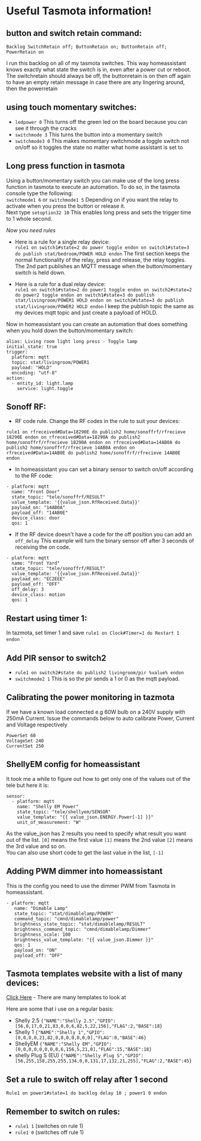 # Useful Tasmota information!

## button and switch retain command:
```
Backlog SwitchRetain off; ButtonRetain on; ButtonRetain off; PowerRetain on
```
I run this backlog on all of my tasmota switches. This way homeassistant knows exactly what state the switch is in, even after a power cut or reboot.
The switchretain should always be off, the buttonretain is on then off again to have an empty retain message in case there are any lingering around, then the powerretain

## using touch momentary switches:
* `ledpower 0` This turns off the green led on the board because you can see it through the cracks
* `switchmode 3` This turns the button into a momentary switch
* `switchmode3 0` This makes momentary switchmode a toggle switch not on/off so it toggles the state no matter what home assistant is set to


## Long press function in tasmota
Using a button/momentary switch you can make use of the long press function in tasmota to execute an automation. To do so, in the tasmota console type the following:  
`switchmode1 6` or `switchmode1 5` Depending on if you want the relay to activate when you press the button or release it.  
Next type `setoption32 10` This enables long press and sets the trigger time to 1 whole second.  

*Now you need rules*  
* Here is a rule for a single relay device:  
`rule1 on switch1#state=2 do power toggle endon on switch1#state=3 do publish stat/bedroom/POWER HOLD endon` The first section keeps the normal functionality of the relay, press and release, the relay toggles. The 2nd part publishes an MQTT message when the button/momentary switch is held down.  

* Here is a rule for a dual relay device:  
`rule1 on switch1#state=2 do power1 toggle endon on switch2#state=2 do power2 toggle endon on switch1#state=3 do publish stat/livingroom/POWER1 HOLD endon on switch2#state=3 do publish stat/livingroom/POWER2 HOLD endon` I keep the publish topic the same as my devices mqtt topic and just create a payload of HOLD.  

Now in homeassistant you can create an automation that does something when you hold down the button/momentary switch:
```
alias: Living room light long press - Toggle lamp
initial_state: true
trigger:
  platform: mqtt
  topic: stat/livingroom/POWER1
  payload: "HOLD"
  encoding: "utf-8"
action:
  - entity_id: light.lamp
    service: light.toggle
```


## Sonoff RF:
* RF code rule. Change the RF codes in the rule to suit your devices:
```
rule1 on rfreceived#Data=18290E do publish2 home/sonoffrf/rfrecieve 18290E endon on rfreceived#Data=18290A do publish2 home/sonoffrf/rfrecieve 18290A endon on rfreceived#Data=14AB0A do publish2 home/sonoffrf/rfrecieve 14AB0A endon on rfreceived#Data=14AB0E do publish2 home/sonoffrf/rfrecieve 14AB0E endon
```
* In homeassistant you can set a binary sensor to switch on/off according to the RF code:
```
- platform: mqtt
  name: "Front Door"
  state_topic: "tele/sonoffrf/RESULT"
  value_template: '{{value_json.RfReceived.Data}}'
  payload_on: "14AB0A"
  payload_off: "14AB0E"
  device_class: door
  qos: 1
```
* If the RF device doesn't have a code for the off position you can add an `off_delay` This example will turn the binary sensor off after 3 seconds of receiving the on code.  
```
- platform: mqtt
  name: "Front Yard"
  state_topic: "tele/sonoffrf/RESULT"
  value_template: '{{value_json.RfReceived.Data}}'
  payload_on: "EC2EEE"
  payload_off: "OFF"
  off_delay: 3
  device_class: motion
  qos: 1
```


## Restart using timer 1:
In tazmota, set timer 1 and save
`rule1 on Clock#Timer=1 do Restart 1 endon`
`


## Add PIR sensor to switch2

* `rule1 on switch2#state do publish2 livingroom/pir %value% endon`
* `switchmode2 1` This is so the pir sends a 1 or 0 as the mqtt payload.


## Calibrating the power monitoring in tazmota
If we have a known load connected e.g 60W bulb on a 240V supply with 250mA Current. Issue the commands below to auto calibrate Power, Current and Voltage respectively
```
PowerSet 60
VoltageSet 240
CurrentSet 250
```


## ShellyEM config for homeassistant
It took me a while to figure out how to get only one of the values out of the tele but here it is:  
```
sensor:
  - platform: mqtt
    name: "Shelly EM Power"
    state_topic: "tele/shellyem/SENSOR"
    value_template: "{{ value_json.ENERGY.Power[-1] }}"
    unit_of_measurement: "W"  
```
As the value_json has 2 results you need to specify what result you want out of the list. `[0]` means the first value `[1]` means the 2nd value `[2]` means the 3rd value and so on.  
You can also use short code to get the last value in the list, `[-1]`  


## Adding PWM dimmer into homeassistant  
This is the config you need to use the dimmer PWM from Tasmota in homeassistant.  
```
- platform: mqtt
   name: "Dimable Lamp"
   state_topic: "stat/dimablelamp/POWER"
   command_topic: "cmnd/dimablelamp/power"
   brightness_state_topic: "stat/dimablelamp/RESULT"
   brightness_command_topic: "cmnd/dimablelamp/Dimmer"
   brightness_scale: 100
   brightness_value_template: "{{ value_json.Dimmer }}"
   qos: 1
   payload_on: "ON"
   payload_off: "OFF"
```


## Tasmota templates website with a list of many devices:
[Click Here](https://blakadder.github.io/templates/) - There are many templates to look at  

Here are some that i use on a regular basis:  
* Shelly 2.5 `{"NAME":"Shelly 2.5","GPIO":[56,0,17,0,21,83,0,0,6,82,5,22,156],"FLAG":2,"BASE":18}`  
* Shelly 1 `{"NAME":"Shelly 1","GPIO":[0,0,0,0,21,82,0,0,0,0,0,0,0],"FLAG":0,"BASE":46}`  
* ShellyEM `{"NAME":"Shelly EM","GPIO":[0,0,0,0,0,0,0,0,6,156,5,21,0],"FLAG":15,"BASE":18}`  
* shelly Plug S (EU) `{"NAME":"Shelly Plug S","GPIO":[56,255,158,255,255,134,0,0,131,17,132,21,255],"FLAG":2,"BASE":45}`  


## Set a rule to switch off relay after 1 second
`Rule1 on power1#state=1 do backlog delay 10 ; power1 0 endon`  


## Remember to switch on rules:
* `rule1 1` (switches on rule 1)
* `rule1 0` (switches off rule 1)  
